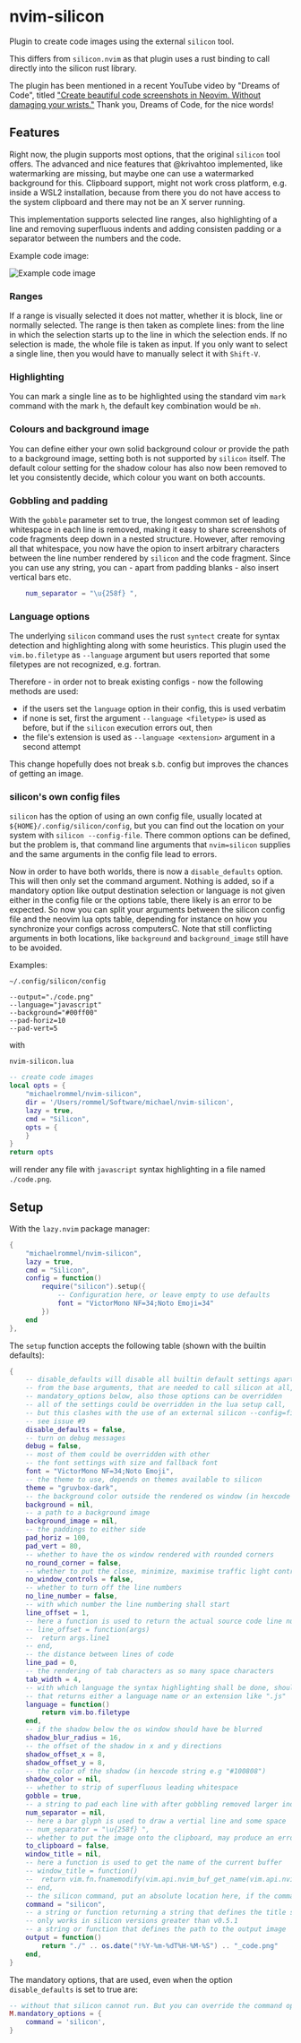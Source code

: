 # nvim-silicon

Plugin to create code images using the external `silicon` tool.

This differs from `silicon.nvim` as that plugin uses a rust binding to call directly into the silicon rust library.

The plugin has been mentioned in a recent YouTube video by "Dreams of Code", titled ["Create beautiful code screenshots in Neovim. Without damaging your wrists."](https://youtu.be/ig_HLrssAYE?si=R2OXs7EgcLZ8dj6r) Thank you, Dreams of Code, for the nice words!

## Features

Right now, the plugin supports most options, that the original `silicon` tool offers. The advanced and nice features that @krivahtoo implemented, like watermarking are missing, but maybe one can use a watermarked background for this. Clipboard support, might not work cross platform, e.g. inside a WSL2 installation, because from there you do not have access to the system clipboard and there may not be an X server running.

This implementation supports selected line ranges, also highlighting of a line and removing superfluous indents and adding consisten padding or a separator between the numbers and the code.

Example code image:

![Example code image](https://raw.githubusercontent.com/michaelrommel/nvim-silicon/main/assets/2024-03-01T20-33-20_code.png)

### Ranges

If a range is visually selected it does not matter, whether it is block, line or normally selected. The range is then taken as complete lines: from the line in which the selection starts up to the line in which the selection ends.
If no selection is made, the whole file is taken as input. If you only want to select a single line, then you would have to manually select it with `Shift-V`.

### Highlighting

You can mark a single line as to be highlighted using the standard vim `mark` command with the mark `h`, the default key combination would be `mh`.

### Colours and background image

You can define either your own solid background colour or provide the path to a background image, setting both is not supported by `silicon` itself. The default colour setting for the shadow colour has also now been removed to let you consistently decide, which colour you want on both accounts.

### Gobbling and padding

With the `gobble` parameter set to true, the longest common set of leading whitespace in each line is removed, making it easy to share screenshots of code fragments deep down in a nested structure. However, after removing all that whitespace, you now have the opion to insert arbitrary characters between the line number rendered by `silicon` and the code fragment. Since you can use any string, you can - apart from padding blanks - also insert vertical bars etc.

```lua
    num_separator = "\u{258f} ",
```

### Language options

The underlying `silicon` command uses the rust `syntect` create for syntax detection and highlighting along with some heuristics. This plugin used the `vim.bo.filetype` as `--language` argument but users reported that some filetypes are not recognized, e.g. fortran.

Therefore - in order not to break existing configs - now the following methods are used:
- if the users set the `language` option in their config, this is used verbatim
- if none is set, first the argument `--language <filetype>` is used as before, but if the `silicon` execution errors out, then
- the file's extension is used as `--language <extension>` argument in a second attempt

This change hopefully does not break s.b. config but improves the chances of getting an image.

### silicon's own config files

`silicon` has the option of using an own config file, usually located at `${HOME}/.config/silicon/config`, but you can find out the location on your system with `silicon --config-file`. There common options can be defined, but the problem is, that command line arguments that `nvim=silicon` supplies and the same arguments in the config file lead to errors.

Now in order to have both worlds, there is now a `disable_defaults` option. This will then only set the command argument. Nothing is added, so if a mandatory option like output destination selection or language is not given either in the config file or the options table, there likely is an error to be expected. So now you can split your arguments between the silicon config file and the neovim lua opts table, depending for instance on how you synchronize your configs across computersC. Note that still conflicting arguments in both locations, like `background` and `background_image` still have to be avoided.

Examples:

`~/.config/silicon/config`
```text
--output="./code.png"
--language="javascript"
--background="#00ff00"
--pad-horiz=10
--pad-vert=5
```

with

`nvim-silicon.lua` 
```lua
-- create code images
local opts = {
	"michaelrommel/nvim-silicon",
	dir = '/Users/rommel/Software/michael/nvim-silicon',
	lazy = true,
	cmd = "Silicon",
	opts = {
	}
}
return opts
```

will render any file with `javascript` syntax highlighting in a file named `./code.png`.



## Setup

With the `lazy.nvim` package manager:

```lua
{
	"michaelrommel/nvim-silicon",
	lazy = true,
	cmd = "Silicon",
	config = function()
		require("silicon").setup({
			-- Configuration here, or leave empty to use defaults
			font = "VictorMono NF=34;Noto Emoji=34"
		})
	end
},
```

The `setup` function accepts the following table (shown with the builtin defaults):

```lua
{
	-- disable_defaults will disable all builtin default settings apart
	-- from the base arguments, that are needed to call silicon at all, see
	-- mandatory_options below, also those options can be overridden
	-- all of the settings could be overridden in the lua setup call,
	-- but this clashes with the use of an external silicon --config=file,
	-- see issue #9
	disable_defaults = false,
	-- turn on debug messages
	debug = false,
	-- most of them could be overridden with other 
	-- the font settings with size and fallback font
	font = "VictorMono NF=34;Noto Emoji",
	-- the theme to use, depends on themes available to silicon
	theme = "gruvbox-dark",
	-- the background color outside the rendered os window (in hexcode string e.g "#076678")
	background = nil,
	-- a path to a background image
	background_image = nil,
	-- the paddings to either side
	pad_horiz = 100,
	pad_vert = 80,
	-- whether to have the os window rendered with rounded corners
	no_round_corner = false,
	-- whether to put the close, minimize, maximise traffic light controls on the border
	no_window_controls = false,
	-- whether to turn off the line numbers
	no_line_number = false,
	-- with which number the line numbering shall start
	line_offset = 1,
	-- here a function is used to return the actual source code line number
	-- line_offset = function(args)
	-- 	return args.line1
	-- end,
	-- the distance between lines of code
	line_pad = 0,
	-- the rendering of tab characters as so many space characters
	tab_width = 4,
	-- with which language the syntax highlighting shall be done, should be a function
	-- that returns either a language name or an extension like ".js"
	language = function()
		return vim.bo.filetype
	end,
	-- if the shadow below the os window should have be blurred
	shadow_blur_radius = 16,
	-- the offset of the shadow in x and y directions
	shadow_offset_x = 8,
	shadow_offset_y = 8,
	-- the color of the shadow (in hexcode string e.g "#100808")
	shadow_color = nil,
	-- whether to strip of superfluous leading whitespace
	gobble = true,
	-- a string to pad each line with after gobbling removed larger indents,
	num_separator = nil,
	-- here a bar glyph is used to draw a vertial line and some space
	-- num_separator = "\u{258f} ",
	-- whether to put the image onto the clipboard, may produce an error if run on WSL2
	to_clipboard = false,
	window_title = nil,
	-- here a function is used to get the name of the current buffer
	-- window_title = function()
	-- 	return vim.fn.fnamemodify(vim.api.nvim_buf_get_name(vim.api.nvim_get_current_buf()), ":t")
	-- end,
	-- the silicon command, put an absolute location here, if the command is not in your PATH
	command = "silicon",
	-- a string or function returning a string that defines the title showing in the image
	-- only works in silicon versions greater than v0.5.1
	-- a string or function that defines the path to the output image
	output = function()
		return "./" .. os.date("!%Y-%m-%dT%H-%M-%S") .. "_code.png"
	end,
}
```

The mandatory options, that are used, even when the option `disable_defaults` is set to true are:

```lua
-- without that silicon cannot run. But you can override the command option in your config
M.mandatory_options = {
	command = 'silicon',
}
```
